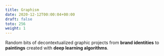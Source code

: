 ```yaml
---
title: Graphism
date: 2020-12-12T00:00:04+00:00
draft: false
toto: 256
weight: 1
---
```


Random bits of decontextualized graphic projects from **brand identities** to **paintings** created with **deep learning algorithms**.

<!--more-->
